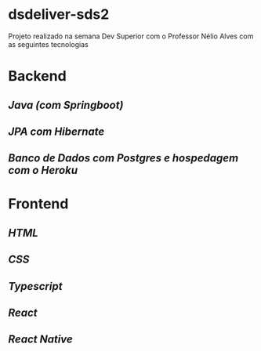# dsdeliver-sds2
Projeto realizado na semana Dev Superior com o Professor Nélio Alves com as seguintes tecnologias

# Backend

## *Java (com Springboot)* 
## *JPA com Hibernate*
## *Banco de Dados com Postgres e hospedagem com o Heroku*

# Frontend

## *HTML*
## *CSS*
## *Typescript*
## *React*
## *React Native*
